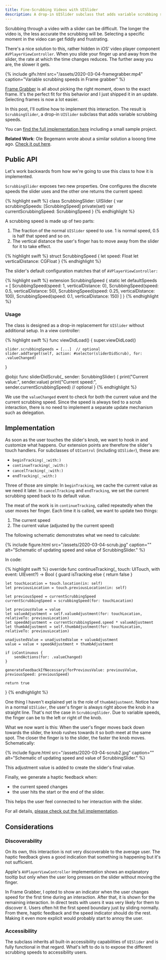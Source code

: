 ```yaml
---
title: Fine-Scrubbing Videos with UISlider
description: A drop-in UISlider subclass that adds variable scrubbing speeds.
---
```


Scrubbing through a video with a slider can be difficult. The longer the video is, the less accurate the scrubbing will be. Selecting a specific moment in the video can get fiddly and frustrating.

There's a nice solution to this, rather hidden in iOS’ video player component `AVPlayerViewController`. When you slide your finger up and away from the slider, the rate at which the time changes reduces. The further away you are, the slower it gets.

{% include gifv.html src="/assets/2020-03-04-framegrabber.mp4" caption="Variable scrubbing speeds in Frame grabber" %}

[Frame Grabber](https://github.com/arthurhammer/FrameGrabber) is all about picking the right moment, down to the exact frame. It's the perfect fit for this behavior and I just shipped it in an update. Selecting frames is now a lot easier.

In this post, I'll outline how to implement this interaction. The result is `ScrubbingSlider`, a drop-in `UISlider` subclass that adds variable scrubbing speeds.

You can [find the full implementation here](https://github.com/arthurhammer/blog-example-code/blob/master/2020-03-04-uislider-with-scrubbing-speeds/ScrubbingSlider/ScrubbingSlider.swift) including a small sample project.

**Related Work**: Ole Begemann wrote about a similar solution a looong time ago. [Check it out here](https://oleb.net/blog/2011/01/obslider-a-uislider-subclass-with-variable-scrubbing-speed/).

## Public API

Let's work backwards from how we're going to use this class to how it is implemented.

`ScrubbingSlider` exposes two new properties. One configures the discrete speeds the slider uses and the other one returns the current speed:

{% highlight swift %}
class ScrubbingSlider: UISlider {
    var scrubbingSpeeds: [ScrubbingSpeed]
    private(set) var currentScrubbingSpeed: ScrubbingSpeed
}
{% endhighlight %}

A scrubbing speed is made up of two parts:

1. The fraction of the normal `UISlider` speed to use. 1 is normal speed, 0.5 is half that speed and so on.
2. The vertical distance the user's finger has to move away from the slider for it to take effect.

{% highlight swift %}
struct ScrubbingSpeed {
    let speed: Float
    let verticalDistance: CGFloat
}
{% endhighlight %}

The slider's default configuration matches that of `AVPlayerViewController:`

{% highlight swift %}
extension ScrubbingSpeed {
    static let defaultSpeeds = [
        ScrubbingSpeed(speed: 1, verticalDistance: 0),
        ScrubbingSpeed(speed: 0.5, verticalDistance: 50),
        ScrubbingSpeed(speed: 0.25, verticalDistance: 100),
        ScrubbingSpeed(speed: 0.1, verticalDistance: 150)
    ]
}
{% endhighlight %}

### Usage

The class is designed as a drop-in replacement for `UISlider` without additional setup. In a view controller:

{% highlight swift %}
func viewDidLoad() {
    super.viewDidLoad()

    slider.scrubbingSpeeds = [...]  // optional
    slider.addTarget(self, action: #selector(sliderDidScrub), for: .valueChanged)
}

@objc func sliderDidScrub(_ sender: ScrubbingSlider) {
    print("Current value:", sender.value)
    print("Current speed:", sender.currentScrubbingSpeed)  // optional
}
{% endhighlight %}

We use the `valueChanged` event to check for both the current value and the current scrubbing speed. Since the speed is always tied to a scrub interaction, there is no need to implement a separate update mechanism such as delegation.

## Implementation

As soon as the user touches the slider's knob, we want to hook in and customize what happens. Our extension points are therefore the slider's touch handlers. For subclasses of `UIControl` (including `UISlider`), these are:

- `beginTracking(_:with:)`
- `continueTracking(_:with:)`
- `cancelTracking(_:with:)`
- `endTracking(_:with:)`

Three of those are simple: In `beginTracking`, we cache the current value as we need it later. In `cancelTracking` and `endTracking`, we set the current scrubbing speed back to its default value.

The meat of the work is in `continueTracking`, called repeatedly when the user moves her finger. Each time it is called, we want to update two things:

1. The current speed
2. The current value (adjusted by the current speed)

The following schematic demonstrates what we need to calculate:

{% include figure.html src="/assets/2020-03-04-scrub.jpg" caption="" alt="Schematic of updating speed and value of ScrubbingSlider." %}

In code:

{% highlight swift %}
override func continueTracking(_ touch: UITouch, with event: UIEvent?) -> Bool {
    guard isTracking else { return false }

    let touchLocation = touch.location(in: self)
    let previousLocation = touch.previousLocation(in: self)

    let previousSpeed = currentScrubbingSpeed
    currentScrubbingSpeed = scrubbingSpeed(for: touchLocation)

    let previousValue = value
    let valueAdjustment = self.valueAdjustment(for: touchLocation, relativeTo: previousLocation)
    let speedAdjustment = currentScrubbingSpeed.speed * valueAdjustment
    let thumbAdjustment = self.thumbAdjustment(for: touchLocation, relativeTo: previousLocation)

    unadjustedValue = unadjustedValue + valueAdjustment
    value = value + speedAdjustment + thumbAdjustment

    if isContinuous {
        sendActions(for: .valueChanged)
    }

    generateFeedbackIfNecessary(forPreviousValue: previousValue, previousSpeed: previousSpeed)

    return true
}
{% endhighlight %}

One thing I haven't explained yet is the role of `thumbAdjustment`. Notice how in a normal `UISlider`, the user's finger is always right above the knob in a straight line. That's not the case in `ScrubbingSlider`. Due to variable speeds, the finger can be to the left or right of the knob.

What we now want is this: When the user's finger moves back down towards the slider, the knob rushes towards it so both meet at the same spot. The closer the finger is to the slider, the faster the knob moves. Schematically:

{% include figure.html src="/assets/2020-03-04-scrub2.jpg" caption="" alt="Schematic of updating speed and value of ScrubbingSlider." %}

This adjustment value is added to create the slider's final value.

Finally, we generate a haptic feedback when:

- the current speed changes
- the user hits the start or the end of the slider.

This helps the user feel connected to her interaction with the slider.

For all details, [please check out the full implementation](https://github.com/arthurhammer/blog-example-code/blob/master/2020-03-04-uislider-with-scrubbing-speeds/ScrubbingSlider/ScrubbingSlider.swift).

## Considerations

### Discoverability

On its own, this interaction is not very discoverable to the average user. The haptic feedback gives a good indication that something is happening but it's not sufficient.

Apple's `AVPlayerViewController` implementation shows an explanatory tooltip but only when the user long presses on the slider without moving the finger.

In Frame Grabber, I opted to show an indicator when the user changes speed for the first time during an interaction. After that, it is shown for the remaining interaction. In direct tests with users it was very likely for them to discover it. Users often hit the first speed boundary just by sliding normally. From there, haptic feedback and the speed indicator should do the rest. Making it even more explicit would probably start to annoy the user.


### Accessibility

The subclass inherits all built-in accessibility capabilities of `UISlider` and is fully functional in that regard. What's left to do is to expose the different scrubbing speeds to accessibility users.